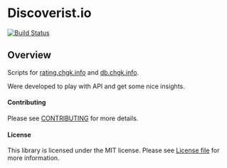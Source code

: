 Discoverist.io
================

[![Build Status](https://travis-ci.org/vladimino/discoverist.io.svg?branch=master)](https://travis-ci.org/vladimino/discoverist.io)

## Overview
Scripts for [rating.chgk.info](http://rating.chgk.info) and [db.chgk.info](http://db.chgk.info).

Were developed to play with API and get some nice insights.

#### Contributing
Please see [CONTRIBUTING](CONTRIBUTING.md) for more details.

#### License
This library is licensed under the MIT license. Please see [License file](LICENSE.md) for more information.
